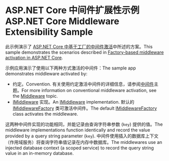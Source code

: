# <a name="aspnet-core-middleware-extensibility-sample"></a><span data-ttu-id="2f331-101">ASP.NET Core 中间件扩展性示例</span><span class="sxs-lookup"><span data-stu-id="2f331-101">ASP.NET Core Middleware Extensibility Sample</span></span>

<span data-ttu-id="2f331-102">此示例演示了 [ASP.NET Core 中基于工厂的中间件激活](https://docs.microsoft.com/aspnet/core/fundamentals/middleware/middleware-extensibility)中所述的方案。</span><span class="sxs-lookup"><span data-stu-id="2f331-102">This sample demonstrates the scenarios described in [Factory-based middleware activation in ASP.NET Core](https://docs.microsoft.com/aspnet/core/fundamentals/middleware/middleware-extensibility).</span></span>

<span data-ttu-id="2f331-103">示例应用演示了使用以下两种方式激活的中间件：</span><span class="sxs-lookup"><span data-stu-id="2f331-103">The sample app demonstrates middleware activated by:</span></span>

* <span data-ttu-id="2f331-104">约定。</span><span class="sxs-lookup"><span data-stu-id="2f331-104">Convention.</span></span> <span data-ttu-id="2f331-105">有关使用约定激活中间件的详细信息，请参阅[中间件](https://docs.microsoft.com/aspnet/core/fundamentals/middleware/)主题。</span><span class="sxs-lookup"><span data-stu-id="2f331-105">For more information on conventional middleware activation, see the [Middleware](https://docs.microsoft.com/aspnet/core/fundamentals/middleware/) topic.</span></span>
* <span data-ttu-id="2f331-106">[IMiddleware](https://docs.microsoft.com/dotnet/api/microsoft.aspnetcore.http.imiddleware) 实现。</span><span class="sxs-lookup"><span data-stu-id="2f331-106">An [IMiddleware](https://docs.microsoft.com/dotnet/api/microsoft.aspnetcore.http.imiddleware) implementation.</span></span> <span data-ttu-id="2f331-107">默认的 [IMiddlewareFactory](https://docs.microsoft.com/dotnet/api/microsoft.aspnetcore.http.imiddlewarefactory) 类可激活中间件。</span><span class="sxs-lookup"><span data-stu-id="2f331-107">The default [IMiddlewareFactory](https://docs.microsoft.com/dotnet/api/microsoft.aspnetcore.http.imiddlewarefactory) class activates the middleware.</span></span>

<span data-ttu-id="2f331-108">这两种中间件实现的功能相同，并能记录由查询字符串参数 (`key`) 提供的值。</span><span class="sxs-lookup"><span data-stu-id="2f331-108">The middleware implementations function identically and record the value provided by a query string parameter (`key`).</span></span> <span data-ttu-id="2f331-109">中间件使用插入的数据库上下文（作用域服务）将查询字符串值记录在内存中数据库。</span><span class="sxs-lookup"><span data-stu-id="2f331-109">The middlewares use an injected database context (a scoped service) to record the query string value in an in-memory database.</span></span>
